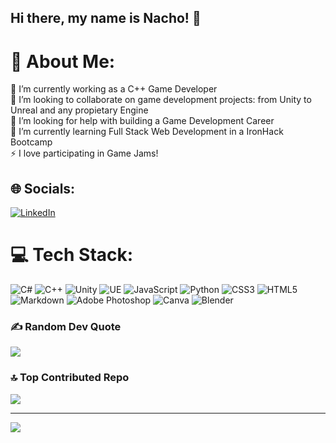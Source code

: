 ## Hi there, my name is Nacho! 👋

# 💫 About Me:
🔭 I’m currently working as a C++ Game Developer<br>👯 I’m looking to collaborate on game development projects: from Unity to Unreal and any propietary Engine<br>🤝 I’m looking for help with building a Game Development Career<br>🌱 I’m currently learning Full Stack Web Development in a IronHack Bootcamp<br>⚡ I love participating in Game Jams!


## 🌐 Socials:
[![LinkedIn](https://img.shields.io/badge/LinkedIn-%230077B5.svg?logo=linkedin&logoColor=white)](https://linkedin.com/in//ignacio-molina-gamedev) 

# 💻 Tech Stack:
![C#](https://img.shields.io/badge/c%23-%23239120.svg?style=for-the-badge&logo=csharp&logoColor=white) ![C++](https://img.shields.io/badge/c++-%2300599C.svg?style=for-the-badge&logo=c%2B%2B&logoColor=white) ![Unity](https://img.shields.io/badge/-Unity-000000?style=flat-square&logo=unity&logoColor=white) ![UE](https://img.shields.io/badge/Unreal%20Engine-%23313131.svg?logo=unrealengine&logoColor=white) ![JavaScript](https://img.shields.io/badge/javascript-%23323330.svg?style=for-the-badge&logo=javascript&logoColor=%23F7DF1E) ![Python](https://img.shields.io/badge/python-3670A0?style=for-the-badge&logo=python&logoColor=ffdd54) ![CSS3](https://img.shields.io/badge/css3-%231572B6.svg?style=for-the-badge&logo=css3&logoColor=white) ![HTML5](https://img.shields.io/badge/html5-%23E34F26.svg?style=for-the-badge&logo=html5&logoColor=white) ![Markdown](https://img.shields.io/badge/markdown-%23000000.svg?style=for-the-badge&logo=markdown&logoColor=white) ![Adobe Photoshop](https://img.shields.io/badge/adobe%20photoshop-%2331A8FF.svg?style=for-the-badge&logo=adobe%20photoshop&logoColor=white) ![Canva](https://img.shields.io/badge/Canva-%2300C4CC.svg?style=for-the-badge&logo=Canva&logoColor=white) ![Blender](https://img.shields.io/badge/blender-%23F5792A.svg?style=for-the-badge&logo=blender&logoColor=white)

### ✍️ Random Dev Quote
![](https://quotes-github-readme.vercel.app/api?type=horizontal&theme=radical)

### 🔝 Top Contributed Repo
![](https://github-contributor-stats.vercel.app/api?username=darsay&limit=5&theme=dark&combine_all_yearly_contributions=true)

---
[![](https://visitcount.itsvg.in/api?id=darsay&icon=0&color=0)](https://visitcount.itsvg.in)

<!-- Proudly created with GPRM ( https://gprm.itsvg.in ) -->
